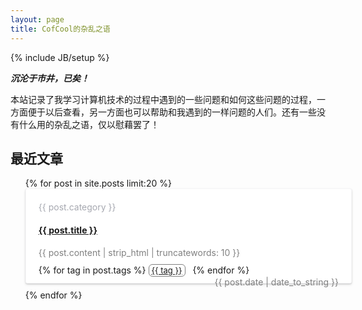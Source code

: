 ```yaml
---
layout: page
title: CofCool的杂乱之语
---
```

{% include JB/setup %}

***沉沦于市井，已矣！***


本站记录了我学习计算机技术的过程中遇到的一些问题和如何这些问题的过程，一方面便于以后查看，另一方面也可以帮助和我遇到的一样问题的人们。还有一些没有什么用的杂乱之语，仅以慰藉罢了！


## 最近文章
<ul class="posts" style="margin: 0">
  {% for post in site.posts  limit:20 %}
    <li style="width:100%;height:110px;border-radius: 3px;box-shadow: 0px 1px 2px 0px rgba(0,0,0,0.15), 0px 2px 4px 0px rgba(0,0,0,0.10);border: 1px solid rgba(165,170,184,0.10);background: #FFFFFF;padding: 20px;transition: box-shadow 0.2s;-webkit-transition: box-shadow 0.2s;list-style:none;margin-bottom:10px">
      <span style="color:#A6A8B0;">{{ post.category }}</span>
      <h4><a href="{{ BASE_PATH }}{{ post.url }}">{{ post.title }}</a></h4>
      <div style="margin-bottom: 10px;color: gray;">
         {{ post.content | strip_html | truncatewords: 10 }}
      </div>
      <div>
        {% for tag in post.tags %}
          <span style="border-radius: 6px;border: 1px solid gray;padding: 1px 4px;text-align: center;align-content: center;color:gray;font-size: small;display: inline-block;">
            <a href="/tags.html#{{ tag }}-ref">{{ tag }}</a>
          </span> &nbsp;
        {% endfor %}
        <span style="float:right;color:gray;">{{ post.date | date_to_string }}</span>
      </div>
    </li>
  {% endfor %}
</ul>
